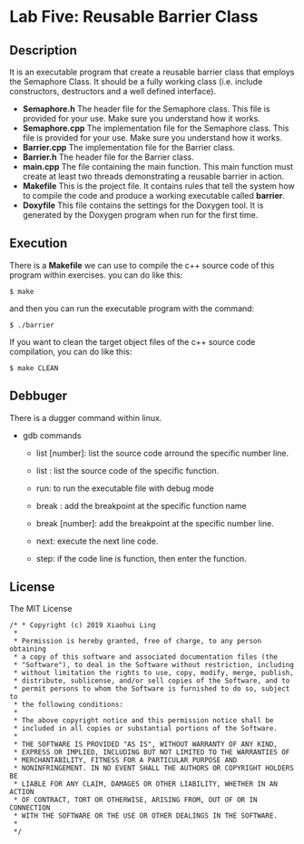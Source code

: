 # Lab Five: Reusable Barrier Class

## Description
It is an executable program that create a reusable barrier class that employs the Semaphore Class. It should be a fully working class (i.e. include constructors, destructors and a well defined interface).

- **Semaphore.h** The header file for the Semaphore class. This file is provided for your use. Make sure you understand how it works.
- **Semaphore.cpp** The implementation file for the Semaphore class. This file is provided for your use. Make sure you understand how it works.
- **Barrier.cpp** The implementation file for the Barrier class.
- **Barrier.h** The header file for the Barrier class.
- **main.cpp** The file containing the main function. This main function must create at least two threads demonstrating a reusable barrier in action.
- **Makefile** This is the project file. It contains rules that tell the system how to compile the code and produce a working executable called **barrier**.
- **Doxyfile** This file contains the settings for the Doxygen tool. It is generated by the Doxygen program when run for the first time.

## Execution
There is a **Makefile** we can use to compile the c++ source code of this program within exercises. you can do like this:
```
$ make
```
and then you can run the executable program with the command:
```
$ ./barrier
```
If you want to clean the target object files of the c++ source code compilation, you can do like this:
```
$ make CLEAN
```

## Debbuger
There is a dugger command within linux.

- gdb commands
  - list [number]: list the source code arround the specific number line.

  - list : list the source code of the specific function.

  - run: to run the executable file with debug mode

  - break : add the breakpoint at the specific function name

  - break [number]: add the breakpoint at the specific number line.

  - next: execute the next line code.

  - step: if the code line is function, then enter the function.
  
  
## License
The MIT License
```
/* * Copyright (c) 2019 Xiaohui Ling
 * 
 * Permission is hereby granted, free of charge, to any person obtaining
 * a copy of this software and associated documentation files (the
 * "Software"), to deal in the Software without restriction, including
 * without limitation the rights to use, copy, modify, merge, publish,
 * distribute, sublicense, and/or sell copies of the Software, and to
 * permit persons to whom the Software is furnished to do so, subject to
 * the following conditions:
 * 
 * The above copyright notice and this permission notice shall be
 * included in all copies or substantial portions of the Software.
 * 
 * THE SOFTWARE IS PROVIDED "AS IS", WITHOUT WARRANTY OF ANY KIND,
 * EXPRESS OR IMPLIED, INCLUDING BUT NOT LIMITED TO THE WARRANTIES OF
 * MERCHANTABILITY, FITNESS FOR A PARTICULAR PURPOSE AND
 * NONINFRINGEMENT. IN NO EVENT SHALL THE AUTHORS OR COPYRIGHT HOLDERS BE
 * LIABLE FOR ANY CLAIM, DAMAGES OR OTHER LIABILITY, WHETHER IN AN ACTION
 * OF CONTRACT, TORT OR OTHERWISE, ARISING FROM, OUT OF OR IN CONNECTION
 * WITH THE SOFTWARE OR THE USE OR OTHER DEALINGS IN THE SOFTWARE.
 * 
 */
 ```



